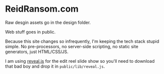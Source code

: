 # ReidRansom.com

Raw desgin assets go in the design folder.

Web stuff goes in public.

Because this site changes so infrequently, I'm keeping the tech stack stupid simple.  No
pre-processors, no server-side scripting, no static site generators, just HTML/CSS/JS.

I am using <a href="//github.com/hakimel/reveal.js">reveal.js</a> for the edit reel slide show so
you'll need to download that bad boy and drop it in `public/lib/reveal.js`.
